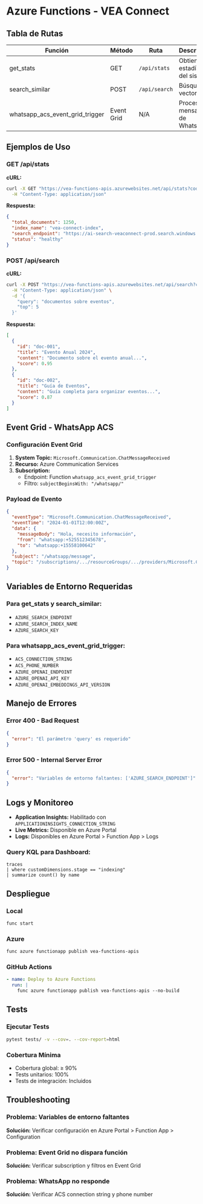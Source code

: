 # Azure Functions - VEA Connect

## Tabla de Rutas

| Función | Método | Ruta | Descripción | Autenticación |
|---------|--------|------|-------------|---------------|
| get_stats | GET | `/api/stats` | Obtiene estadísticas del sistema | Function Key |
| search_similar | POST | `/api/search` | Búsqueda vectorial | Function Key |
| whatsapp_acs_event_grid_trigger | Event Grid | N/A | Procesa mensajes de WhatsApp | Event Grid |

## Ejemplos de Uso

### GET /api/stats

**cURL:**
```bash
curl -X GET "https://vea-functions-apis.azurewebsites.net/api/stats?code=YOUR_FUNCTION_KEY" \
  -H "Content-Type: application/json"
```

**Respuesta:**
```json
{
  "total_documents": 1250,
  "index_name": "vea-connect-index",
  "search_endpoint": "https://ai-search-veaconnect-prod.search.windows.net",
  "status": "healthy"
}
```

### POST /api/search

**cURL:**
```bash
curl -X POST "https://vea-functions-apis.azurewebsites.net/api/search?code=YOUR_FUNCTION_KEY" \
  -H "Content-Type: application/json" \
  -d '{
    "query": "documentos sobre eventos",
    "top": 5
  }'
```

**Respuesta:**
```json
[
  {
    "id": "doc-001",
    "title": "Evento Anual 2024",
    "content": "Documento sobre el evento anual...",
    "score": 0.95
  },
  {
    "id": "doc-002", 
    "title": "Guía de Eventos",
    "content": "Guía completa para organizar eventos...",
    "score": 0.87
  }
]
```

## Event Grid - WhatsApp ACS

### Configuración Event Grid

1. **System Topic:** `Microsoft.Communication.ChatMessageReceived`
2. **Recurso:** Azure Communication Services
3. **Subscription:** 
   - Endpoint: Function `whatsapp_acs_event_grid_trigger`
   - Filtro: `subjectBeginsWith: "/whatsapp/"`

### Payload de Evento

```json
{
  "eventType": "Microsoft.Communication.ChatMessageReceived",
  "eventTime": "2024-01-01T12:00:00Z",
  "data": {
    "messageBody": "Hola, necesito información",
    "from": "whatsapp:+525512345678",
    "to": "whatsapp:+15558100642"
  },
  "subject": "/whatsapp/message",
  "topic": "/subscriptions/.../resourceGroups/.../providers/Microsoft.Communication/communicationServices/acs-veu-connect-00"
}
```

## Variables de Entorno Requeridas

### Para get_stats y search_similar:
- `AZURE_SEARCH_ENDPOINT`
- `AZURE_SEARCH_INDEX_NAME`
- `AZURE_SEARCH_KEY`

### Para whatsapp_acs_event_grid_trigger:
- `ACS_CONNECTION_STRING`
- `ACS_PHONE_NUMBER`
- `AZURE_OPENAI_ENDPOINT`
- `AZURE_OPENAI_API_KEY`
- `AZURE_OPENAI_EMBEDDINGS_API_VERSION`

## Manejo de Errores

### Error 400 - Bad Request
```json
{
  "error": "El parámetro 'query' es requerido"
}
```

### Error 500 - Internal Server Error
```json
{
  "error": "Variables de entorno faltantes: ['AZURE_SEARCH_ENDPOINT']"
}
```

## Logs y Monitoreo

- **Application Insights:** Habilitado con `APPLICATIONINSIGHTS_CONNECTION_STRING`
- **Live Metrics:** Disponible en Azure Portal
- **Logs:** Disponibles en Azure Portal > Function App > Logs

### Query KQL para Dashboard:
```kusto
traces
| where customDimensions.stage == "indexing"
| summarize count() by name
```

## Despliegue

### Local
```bash
func start
```

### Azure
```bash
func azure functionapp publish vea-functions-apis
```

### GitHub Actions
```yaml
- name: Deploy to Azure Functions
  run: |
    func azure functionapp publish vea-functions-apis --no-build
```

## Tests

### Ejecutar Tests
```bash
pytest tests/ -v --cov=. --cov-report=html
```

### Cobertura Mínima
- Cobertura global: ≥ 90%
- Tests unitarios: 100%
- Tests de integración: Incluidos

## Troubleshooting

### Problema: Variables de entorno faltantes
**Solución:** Verificar configuración en Azure Portal > Function App > Configuration

### Problema: Event Grid no dispara función
**Solución:** Verificar subscription y filtros en Event Grid

### Problema: WhatsApp no responde
**Solución:** Verificar ACS connection string y phone number
